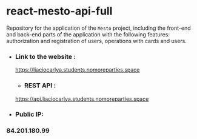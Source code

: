 # react-mesto-api-full
Repository for the application of the `Mesto` project, including the front-end and back-end parts of the application with the following features: authorization and registration of users, operations with cards and users.
  
- ### Link to the website :
  <https://liaciocarlya.students.nomoreparties.space>

  - ### REST API :
  <https://api.liaciocarlya.students.nomoreparties.space>

- ### Public IP:
### 84.201.180.99

